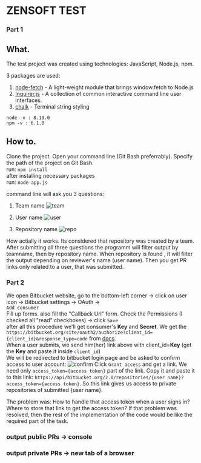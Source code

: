 # ZENSOFT TEST

### Part 1
## What.
The test project was created using technologies: JavaScript, Node.js, npm.

3 packages are used:
1. [node-fetch](https://www.npmjs.com/package/node-fetch) - A light-weight module that brings window.fetch to Node.js
2. [Inquirer.js](https://www.npmjs.com/package/inquirer) - A collection of common interactive command line user interfaces.
3. [chalk](https://www.npmjs.com/package/chalk) - Terminal string styling

`node -v : 8.10.0`<br> 
`npm -v : 6.1.0`

## How to.
Clone the project. Open your command line (Git Bash preferrably). Specify the path of the project on Git Bash. <br>
run: `npm install` <br>
after installing necessary packages <br>
run: `node app.js` <br>

command line will ask you 3 questions:
1. Team name ![team](https://user-images.githubusercontent.com/25715575/41024456-1dfef888-6991-11e8-89a9-3285fd4d78fd.jpg)

2.  User name ![user](https://user-images.githubusercontent.com/25715575/41024335-c9ca92ae-6990-11e8-8e20-3b3d020f692d.jpg)

3. Repository name ![repo](https://user-images.githubusercontent.com/25715575/41024437-0d849c38-6991-11e8-8afb-b76a73927c1a.jpg)



How actially it works.
Its considered that repository was created by a team. After submitting all three questions the programm will filter output by teamname, 
then by repository name. When repository is found , it will filter the output depending on reviewer's name (user name).
Then you get PR links only related to a user, that was submitted.

### Part 2
We open Bitbucket website, go to the bottom-left corner -> click on user icon -> Bitbucket settings -> OAuth -> <br> `Add consumer`<br>
Fill up forms. also fill the "Callback Url" form. Check the Permissions (I checked all "read" checkboxes) -> click `Save` <br>
after all this procedure we'll get consumer's **Key** and **Secret**.
We get the <br> `https://bitbucket.org/site/oauth2/authorize?client_id={client_id}&response_type=code` from [docs](https://developer.atlassian.com/bitbucket/api/2/reference/meta/authentication). <br>
When a user submits, we send him(her) link above with client_id=**Key** (get the **Key** and paste it inside `client_id`) <br>
We will be redirected to bitbucket login page and be asked to confirm access to user account:
![confirm](https://user-images.githubusercontent.com/25715575/41024547-5caf0974-6991-11e8-8c48-984394a1bd9d.jpg)
Click `Grant access` and get a link. We need only `access_token={access token}` part of the link. Copy it and paste it to this link:
`https://api/bitbucket.org/2.0/repositories/{user name}?access_token={access token}`.
So this link gives us access to private repositories of submitted {user name}. <br>

The problem was: How to handle that access token when a user signs in? Where to store that link to get the access token?
If that problem was resolved, then the rest of the implementation of the code would be like the required part of the task.
### output public PRs -> console
### output private PRs -> new tab of a browser



